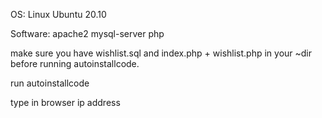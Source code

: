 OS:
Linux Ubuntu 20.10

Software:
apache2
mysql-server
php

make sure you have wishlist.sql and index.php + wishlist.php in your ~dir before running autoinstallcode.

run autoinstallcode

type in browser ip address

